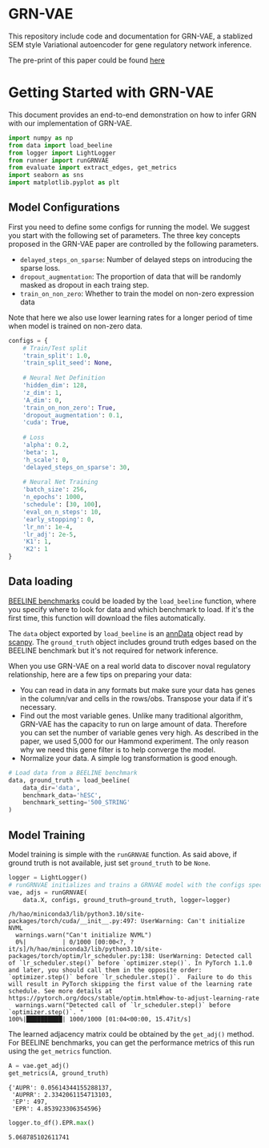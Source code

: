 # GRN-VAE

This repository include code and documentation for GRN-VAE, a stablized SEM style Variational autoencoder for gene regulatory network inference. 

The pre-print of this paper could be found [here](https://bcb.cs.tufts.edu/GRN-VAE/GRNVAE_ISMB_submission.pdf)

# Getting Started with GRN-VAE

This document provides an end-to-end demonstration on how to infer GRN with our implementation of GRN-VAE. 


```python
import numpy as np
from data import load_beeline
from logger import LightLogger
from runner import runGRNVAE
from evaluate import extract_edges, get_metrics
import seaborn as sns
import matplotlib.pyplot as plt
```

## Model Configurations

First you need to define some configs for running the model. We suggest you start with the following set of parameters. The three key concepts proposed in the GRN-VAE paper are controlled by the following parameters. 

- `delayed_steps_on_sparse`: Number of delayed steps on introducing the sparse loss. 
- `dropout_augmentation`: The proportion of data that will be randomly masked as dropout in each traing step.
- `train_on_non_zero`: Whether to train the model on non-zero expression data

Note that here we also use lower learning rates for a longer period of time when model is trained on non-zero data. 


```python
configs = {
    # Train/Test split
    'train_split': 1.0,
    'train_split_seed': None, 
    
    # Neural Net Definition
    'hidden_dim': 128,
    'z_dim': 1,
    'A_dim': 0,
    'train_on_non_zero': True,
    'dropout_augmentation': 0.1,
    'cuda': True,
    
    # Loss
    'alpha': 0.2,
    'beta': 1,
    'h_scale': 0,
    'delayed_steps_on_sparse': 30,
    
    # Neural Net Training
    'batch_size': 256,
    'n_epochs': 1000,
    'schedule': [30, 100],
    'eval_on_n_steps': 10,
    'early_stopping': 0,
    'lr_nn': 1e-4,
    'lr_adj': 2e-5,
    'K1': 1,
    'K2': 1
}
```

## Data loading
[BEELINE benchmarks](https://github.com/Murali-group/Beeline) could be loaded by the `load_beeline` function, where you specify where to look for data and which benchmark to load. If it's the first time, this function will download the files automatically. 

The `data` object exported by `load_beeline` is an [annData](https://anndata.readthedocs.io/en/stable/generated/anndata.AnnData.html#anndata.AnnData) object read by [scanpy](https://scanpy.readthedocs.io/en/stable/). The `ground_truth` object includes ground truth edges based on the BEELINE benchmark but it's not required for network inference. 

When you use GRN-VAE on a real world data to discover noval regulatory relationship, here are a few tips on preparing your data:

- You can read in data in any formats but make sure your data has genes in the column/var and cells in the rows/obs. Transpose your data if it's necessary. 
- Find out the most variable genes. Unlike many traditional algorithm, GRN-VAE has the capacity to run on large amount of data. Therefore you can set the number of variable genes very high. As described in the paper, we used 5,000 for our Hammond experiment. The only reason why we need this gene filter is to help converge the model.
- Normalize your data. A simple log transformation is good enough. 


```python
# Load data from a BEELINE benchmark
data, ground_truth = load_beeline(
    data_dir='data', 
    benchmark_data='hESC', 
    benchmark_setting='500_STRING'
)
```

## Model Training

Model training is simple with the `runGRNVAE` function. As said above, if ground truth is not available, just set `ground_truth` to be `None`.


```python
logger = LightLogger()
# runGRNVAE initializes and trains a GRNVAE model with the configs specified. 
vae, adjs = runGRNVAE(
    data.X, configs, ground_truth=ground_truth, logger=logger)
```

    /h/hao/miniconda3/lib/python3.10/site-packages/torch/cuda/__init__.py:497: UserWarning: Can't initialize NVML
      warnings.warn("Can't initialize NVML")
      0%|          | 0/1000 [00:00<?, ?it/s]/h/hao/miniconda3/lib/python3.10/site-packages/torch/optim/lr_scheduler.py:138: UserWarning: Detected call of `lr_scheduler.step()` before `optimizer.step()`. In PyTorch 1.1.0 and later, you should call them in the opposite order: `optimizer.step()` before `lr_scheduler.step()`.  Failure to do this will result in PyTorch skipping the first value of the learning rate schedule. See more details at https://pytorch.org/docs/stable/optim.html#how-to-adjust-learning-rate
      warnings.warn("Detected call of `lr_scheduler.step()` before `optimizer.step()`. "
    100%|██████████| 1000/1000 [01:04<00:00, 15.47it/s]


The learned adjacency matrix could be obtained by the `get_adj()` method. For BEELINE benchmarks, you can get the performance metrics of this run using the `get_metrics` function. 


```python
A = vae.get_adj()
get_metrics(A, ground_truth)
```




    {'AUPR': 0.05614344155288137,
     'AUPRR': 2.3342061154713103,
     'EP': 497,
     'EPR': 4.853923306354596}




```python
logger.to_df().EPR.max()
```




    5.068785102611741